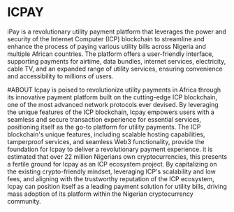 # ICPAY
 iPay is a revolutionary utility payment platform that leverages the power and security of the Internet Computer (ICP) blockchain to streamline and enhance the process of paying various utility bills across Nigeria and multiple African countries. The platform offers a user-friendly interface, supporting payments for airtime, data bundles, internet services, electricity, cable TV, and an expanded range of utility services, ensuring convenience and accessibility to millions of users. 

#ABOUT
Icpay is poised to revolutionize utility payments in Africa through its innovative payment platform built on the cutting-edge ICP blockchain, one of the most advanced network protocols ever devised. By leveraging the unique features of the ICP blockchain, Icpay empowers users with a seamless and secure transaction experience for essential services, positioning itself as the go-to platform for utility payments. The ICP blockchain's unique features, including scalable hosting capabilities, tamperproof services, and seamless Web3 functionality, provide the foundation for Icpay to deliver a revolutionary payment experience. it is estimated that over 22 million Nigerians own cryptocurrencies, this presents a fertile ground for Icpay as an ICP ecosystem project. By capitalizing on the existing crypto-friendly mindset, leveraging ICP's scalability and low fees, and aligning with the trustworthy reputation of the ICP ecosystem, Icpay can position itself as a leading payment solution for utility bills, driving mass adoption of its platform within the Nigerian cryptocurrency community.




